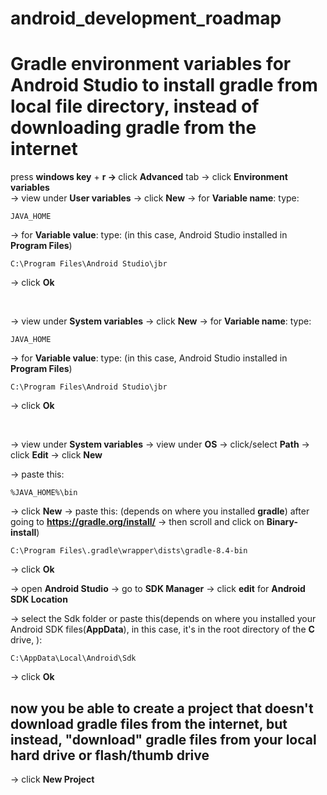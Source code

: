 # android_development_roadmap



# Gradle environment variables for Android Studio to install gradle from local file directory, instead of downloading gradle from the internet

press <b>windows key</b> + <b>r -> </b> click <b>Advanced</b> tab -> click <b>Environment variables</b>
<br>
-> view under <b>User variables</b> -> click <b>New</b> -> for <b>Variable name</b>: type:
<pre><code>JAVA_HOME</code></pre>

-> for <b>Variable value</b>: type: (in this case, Android Studio installed in <b>Program Files</b>)
<pre><code>C:\Program Files\Android Studio\jbr</code></pre>


-> click <b>Ok</b>

<br>

-> view under <b>System variables</b> -> click <b>New</b> -> for <b>Variable name</b>: type:
<pre><code>JAVA_HOME</code></pre>

-> for <b>Variable value</b>: type: (in this case, Android Studio installed in <b>Program Files</b>)
<pre><code>C:\Program Files\Android Studio\jbr</code></pre>

-> click <b>Ok</b>

<br>

-> view under <b>System variables</b> -> view under <b>OS</b> -> click/select <b>Path</b> -> click <b>Edit</b> -> click <b>New</b> 

-> paste this:
<pre><code>%JAVA_HOME%\bin</code></pre>

-> click <b>New</b> -> paste this: (depends on where you installed <b>gradle</b>) after going to <b>https://gradle.org/install/</b> -> then scroll and click on <b>Binary-install</b>)
<pre><code>C:\Program Files\.gradle\wrapper\dists\gradle-8.4-bin</code></pre>

-> click <b>Ok</b>

-> open <b>Android Studio</b> -> go to <b>SDK Manager</b> -> click <b>edit</b> for <b>Android SDK Location</b>

-> select the Sdk folder or paste this(depends on where you installed your Android SDK files(<b>AppData</b>), in this case, it's in the root directory of the <b>C</b> drive, ): 
<pre><code>C:\AppData\Local\Android\Sdk</code></pre>

-> click <b>Ok</b>

## now you be able to create a project that doesn't download gradle files from the internet, but instead, "download" gradle files from your local hard drive or flash/thumb drive
-> click <b>New Project</b>

<b></b>
